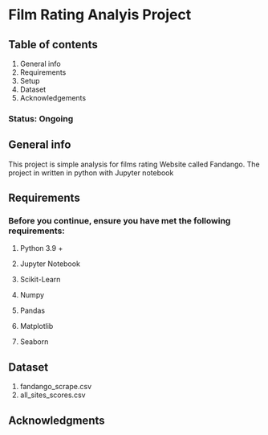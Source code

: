 # Film Rating Analyis Project

## Table of contents
1. General info
2. Requirements 
3. Setup
4. Dataset
5. Acknowledgements

### Status: Ongoing 

## General info
This project is simple analysis for films rating Website called Fandango. The project in written in python with Jupyter notebook

## Requirements
### Before you continue, ensure you have met the following requirements:
1. Python 3.9 +

2. Jupyter Notebook

3. Scikit-Learn

4. Numpy 

5. Pandas

6. Matplotlib

7. Seaborn


## Dataset
1. fandango_scrape.csv
2. all_sites_scores.csv

## Acknowledgments
